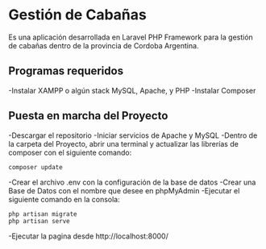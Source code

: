 # Gestión de Cabañas

Es una aplicación desarrollada en Laravel PHP Framework para la gestión de cabañas dentro de la provincia de Cordoba Argentina.


## Programas requeridos

-Instalar XAMPP o algún stack MySQL, Apache, y PHP
-Instalar Composer

## Puesta en marcha del Proyecto

-Descargar el repositorio
-Iniciar servicios de Apache y MySQL
-Dentro de la carpeta del Proyecto, abrir una terminal y actualizar las librerías de composer con el siguiente comando:

	composer update

-Crear el archivo .env con la configuración de la base de datos
-Crear una Base de Datos con el nombre que desee en phpMyAdmin
-Ejecutar el siguiente comando en la consola:

	php artisan migrate
	php artisan serve

-Ejecutar la pagina desde http://localhost:8000/
